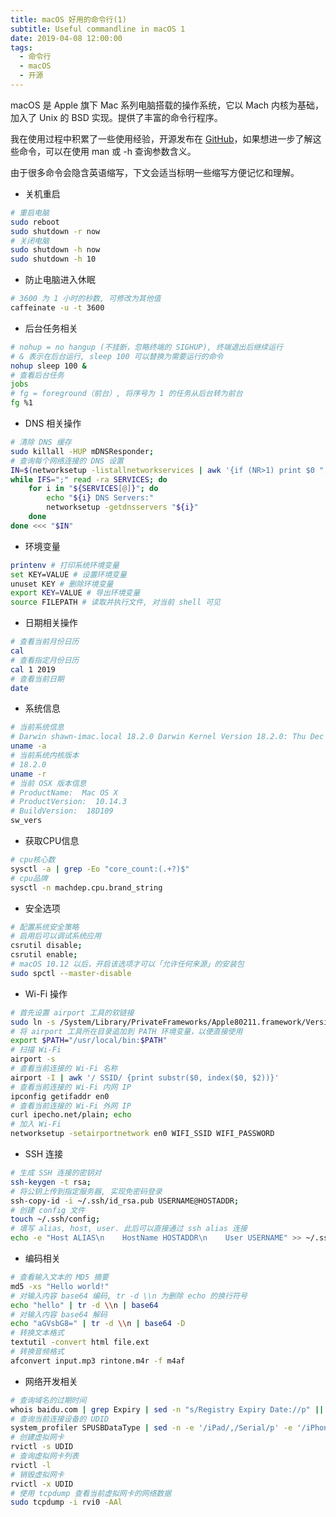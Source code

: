 ```yaml
---
title: macOS 好用的命令行(1)
subtitle: Useful commandline in macOS 1
date: 2019-04-08 12:00:00
tags:
  - 命令行
  - macOS
  - 开源
---
```


macOS 是 Apple 旗下 Mac 系列电脑搭载的操作系统，它以 Mach 内核为基础，加入了 Unix 的 BSD 实现。提供了丰富的命令行程序。

我在使用过程中积累了一些使用经验，开源发布在 [GitHub](https://github.com/chinsyo/commandline)，如果想进一步了解这些命令，可以在使用 man 或 -h 查询参数含义。

由于很多命令会隐含英语缩写，下文会适当标明一些缩写方便记忆和理解。

* 关机重启

```bash
# 重启电脑
sudo reboot
sudo shutdown -r now
# 关闭电脑
sudo shutdown -h now
sudo shutdown -h 10
```

* 防止电脑进入休眠

```bash
# 3600 为 1 小时的秒数, 可修改为其他值
caffeinate -u -t 3600
```

* 后台任务相关

```bash
# nohup = no hangup (不挂断，忽略终端的 SIGHUP), 终端退出后继续运行
# & 表示在后台运行, sleep 100 可以替换为需要运行的命令
nohup sleep 100 &
# 查看后台任务
jobs
# fg = foreground（前台）, 将序号为 1 的任务从后台转为前台
fg %1
```

* DNS 相关操作

```bash
# 清除 DNS 缓存
sudo killall -HUP mDNSResponder; 
# 查询每个网络连接的 DNS 设置
IN=$(networksetup -listallnetworkservices | awk '{if (NR>1) print $0 ";"}');
while IFS=";" read -ra SERVICES; do
    for i in "${SERVICES[@]}"; do
        echo "${i} DNS Servers:"
        networksetup -getdnsservers "${i}"
    done
done <<< "$IN"
```

* 环境变量

```bash
printenv # 打印系统环境变量
set KEY=VALUE # 设置环境变量
unuset KEY # 删除环境变量
export KEY=VALUE # 导出环境变量
source FILEPATH # 读取并执行文件, 对当前 shell 可见
```

* 日期相关操作

```bash
# 查看当前月份日历
cal 
# 查看指定月份日历
cal 1 2019 
# 查看当前日期
date 
```

* 系统信息

```bash
# 当前系统信息
# Darwin shawn-imac.local 18.2.0 Darwin Kernel Version 18.2.0: Thu Dec 20 20:46:53 PST 2018; root:xnu-4903.241.1~1/RELEASE_X86_64 x86_64
uname -a 
# 当前系统内核版本
# 18.2.0
uname -r 
# 当前 OSX 版本信息
# ProductName:  Mac OS X
# ProductVersion:  10.14.3
# BuildVersion:  18D109
sw_vers 
```

* 获取CPU信息

```bash
# cpu核心数
sysctl -a | grep -Eo "core_count:(.+?)$" 
# cpu品牌
sysctl -n machdep.cpu.brand_string 
```

* 安全选项

```bash
# 配置系统安全策略
# 启用后可以调试系统应用
csrutil disable; 
csrutil enable;
# macOS 10.12 以后，开启该选项才可以「允许任何来源」的安装包
sudo spctl --master-disable
```

* Wi-Fi 操作

```bash
# 首先设置 airport 工具的软链接
sudo ln -s /System/Library/PrivateFrameworks/Apple80211.framework/Versions/Current/Resources/airport /usr/local/bin/airport
# 将 airport 工具所在目录追加到 PATH 环境变量，以便直接使用
export $PATH="/usr/local/bin:$PATH"
# 扫描 Wi-Fi
airport -s
# 查看当前连接的 Wi-Fi 名称
airport -I | awk '/ SSID/ {print substr($0, index($0, $2))}'
# 查看当前连接的 Wi-Fi 内网 IP
ipconfig getifaddr en0
# 查看当前连接的 Wi-Fi 外网 IP
curl ipecho.net/plain; echo
# 加入 Wi-Fi
networksetup -setairportnetwork en0 WIFI_SSID WIFI_PASSWORD
```

* SSH 连接

```bash
# 生成 SSH 连接的密钥对
ssh-keygen -t rsa;
# 将公钥上传到指定服务器, 实现免密码登录
ssh-copy-id -i ~/.ssh/id_rsa.pub USERNAME@HOSTADDR;
# 创建 config 文件
touch ~/.ssh/config;
# 填写 alias, host, user. 此后可以直接通过 ssh alias 连接
echo -e "Host ALIAS\n    HostName HOSTADDR\n    User USERNAME" >> ~/.ssh/config; 
```

* 编码相关

```bash
# 查看输入文本的 MD5 摘要
md5 -xs "Hello world!"
# 对输入内容 base64 编码, tr -d \\n 为删除 echo 的换行符号
echo "hello" | tr -d \\n | base64
# 对输入内容 base64 解码
echo "aGVsbG8=" | tr -d \\n | base64 -D
# 转换文本格式
textutil -convert html file.ext
# 转换音频格式
afconvert input.mp3 rintone.m4r -f m4af
```

* 网络开发相关

```bash
# 查询域名的过期时间
whois baidu.com | grep Expiry | sed -n "s/Registry Expiry Date://p" || echo "No matching result"
# 查询当前连接设备的 UDID
system_profiler SPUSBDataType | sed -n -e '/iPad/,/Serial/p' -e '/iPhone/,/Serial/p'
# 创建虚拟网卡
rvictl -s UDID
# 查询虚拟网卡列表
rvictl -l
# 销毁虚拟网卡
rvictl -x UDID
# 使用 tcpdump 查看当前虚拟网卡的网络数据
sudo tcpdump -i rvi0 -AAl
```